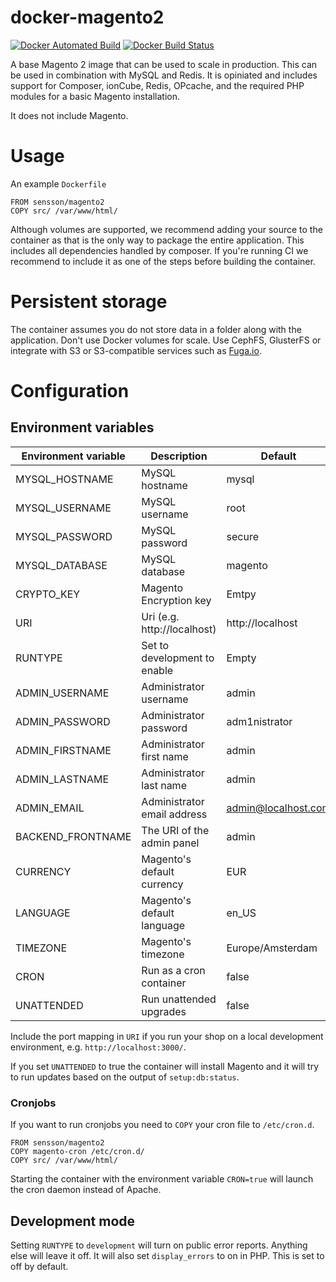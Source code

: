 # docker-magento2

[![Docker Automated Build](https://img.shields.io/docker/automated/sensson/magento2.svg)](https://hub.docker.com/r/sensson/magento2/) [![Docker Build Status](https://img.shields.io/docker/build/sensson/magento2.svg)](https://hub.docker.com/r/sensson/magento2/)

A base Magento 2 image that can be used to scale in production. This can
be used in combination with MySQL and Redis. It is opiniated and includes
support for Composer, ionCube, Redis, OPcache, and the required PHP modules
for a basic Magento installation.

It does not include Magento.

# Usage

An example `Dockerfile`

```
FROM sensson/magento2
COPY src/ /var/www/html/
```

Although volumes are supported, we recommend adding your source to the
container as that is the only way to package the entire application. This
includes all dependencies handled by composer. If you're running CI we
recommend to include it as one of the steps before building the container.

# Persistent storage

The container assumes you do not store data in a folder along with the
application. Don't use Docker volumes for scale. Use CephFS, GlusterFS or
integrate with S3 or S3-compatible services such as [Fuga.io](https://fuga.io).

# Configuration

## Environment variables

Environment variable  | Description                   | Default
--------------------  | -----------                   | -------
MYSQL_HOSTNAME        | MySQL hostname                | mysql
MYSQL_USERNAME        | MySQL username                | root
MYSQL_PASSWORD        | MySQL password                | secure
MYSQL_DATABASE        | MySQL database                | magento
CRYPTO_KEY            | Magento Encryption key        | Emtpy
URI                   | Uri (e.g. http://localhost)   | http://localhost
RUNTYPE               | Set to development to enable  | Empty
ADMIN_USERNAME        | Administrator username        | admin
ADMIN_PASSWORD        | Administrator password        | adm1nistrator
ADMIN_FIRSTNAME       | Administrator first name      | admin
ADMIN_LASTNAME        | Administrator last name       | admin
ADMIN_EMAIL           | Administrator email address   | admin@localhost.com
BACKEND_FRONTNAME     | The URI of the admin panel    | admin
CURRENCY              | Magento's default currency    | EUR
LANGUAGE              | Magento's default language    | en_US
TIMEZONE              | Magento's timezone            | Europe/Amsterdam
CRON                  | Run as a cron container       | false
UNATTENDED            | Run unattended upgrades       | false

Include the port mapping in `URI` if you run your shop on a local development
environment, e.g. `http://localhost:3000/`.

If you set `UNATTENDED` to true the container will install Magento and it will
try to run updates based on the output of `setup:db:status`.

### Cronjobs

If you want to run cronjobs you need to `COPY` your cron file to `/etc/cron.d`.

```
FROM sensson/magento2
COPY magento-cron /etc/cron.d/
COPY src/ /var/www/html/
```

Starting the container with the environment variable `CRON=true` will launch
the cron daemon instead of Apache.

## Development mode

Setting `RUNTYPE` to `development` will turn on public error reports. Anything
else will leave it off. It will also set `display_errors` to on in PHP. This is
set to off by default.
